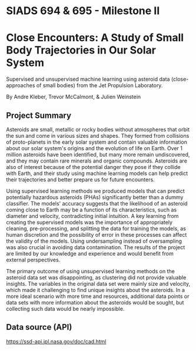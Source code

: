 # SIADS 694 & 695 - Milestone II 
# Close Encounters: A Study of Small Body Trajectories in Our Solar System

Supervised and unsupervised machine learning using asteroid data (close-approaches of small bodies) from the Jet Propulsion Laboratory.

By Andre Kleber, Trevor McCalmont, & Julien Weinstein

## Project Summary
Asteroids are small, metallic or rocky bodies without atmospheres that orbit the sun and come in various sizes and shapes. They formed from collisions of proto-planets in the early solar system and contain valuable information about our solar system's origins and the evolution of life on Earth. Over 1 million asteroids have been identified, but many more remain undiscovered, and they may contain rare minerals and organic compounds. Asteroids are also of interest because of the potential danger they pose if they collide with Earth, and their study using machine learning models can help predict their trajectories and better prepare us for future encounters.

Using supervised learning methods we produced models that can predict potentially hazardous asteroids (PHAs) significantly better than a dummy classifier. The models' accuracy suggests that the likelihood of an asteroid coming close to Earth may be a function of its characteristics, such as diameter and velocity, contradicting initial intuition. A key learning from creating the supervised models was the importance of appropriately cleaning, pre-processing, and splitting the data for training the models, as human discretion and the possibility of error in these processes can affect the validity of the models. Using undersampling instead of oversampling was also crucial in avoiding data contamination. The results of the project are limited by our knowledge and experience and would benefit from external perspectives.

The primary outcome of using unsupervised learning methods on the asteroid data set was disappointing, as clustering did not provide valuable insights. The variables in the original data set were mainly size and velocity, which made it challenging to find unique insights about the asteroids. In a more ideal scenario with more time and resources, additional data points or data sets with more information about the asteroids would be sought, but collecting such data would be nearly impossible.

## Data source (API)
https://ssd-api.jpl.nasa.gov/doc/cad.html
